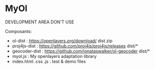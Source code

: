 # MyOl
DEVELOPMENT AREA DON'T USE

Composants:
- ol-dist : https://openlayers.org/download/  dist.zip
- proj4js-dist : https://github.com/proj4js/proj4js/releases  dist/*
- geocoder-dist : https://github.com/jonataswalker/ol-geocoder  dist/*
- myol.js : My openlayers adaptation library
- index.html .css .js : test & demo files
